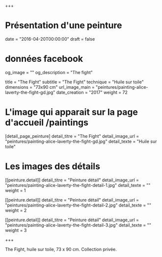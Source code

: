 +++
# Présentation d'une peinture
date = "2016-04-20T00:00:00"
draft = false

# données facebook
og_image = ""
og_description = "The fight"

title = "The Fight"
subtitle = "The Fight"
technique = "Huile sur toile"
dimensions = "73x90 cm"
url_image_main = "peintures/painting-alice-laverty-the-fight-gd.jpg"
date_creation = "2017"
weight = 72

# L'image qui apparait sur la page d'accueil /paintings
[detail_page_peinture]
detail_titre = "The Fight"
detail_image_url = "peintures/painting-alice-laverty-the-fight-gd.jpg"
detail_texte = "Huile sur toile"

# Les images des détails
[[peinture.detail]]
detail_titre = "Peinture détail"
detail_image_url = "peintures/painting-alice-laverty-the-fight-detail-1.jpg"
detail_texte = ""
weight = 1

[[peinture.detail]]
detail_titre = "Peinture détail"
detail_image_url = "peintures/painting-alice-laverty-the-fight-detail-2.jpg"
detail_texte = ""
weight = 2

[[peinture.detail]]
detail_titre = "Peinture détail"
detail_image_url = "peintures/painting-alice-laverty-the-fight-detail-3.jpg"
detail_texte = ""
weight = 3

+++

The Fight, huile sur toile, 73 x 90 cm. Collection privée.
